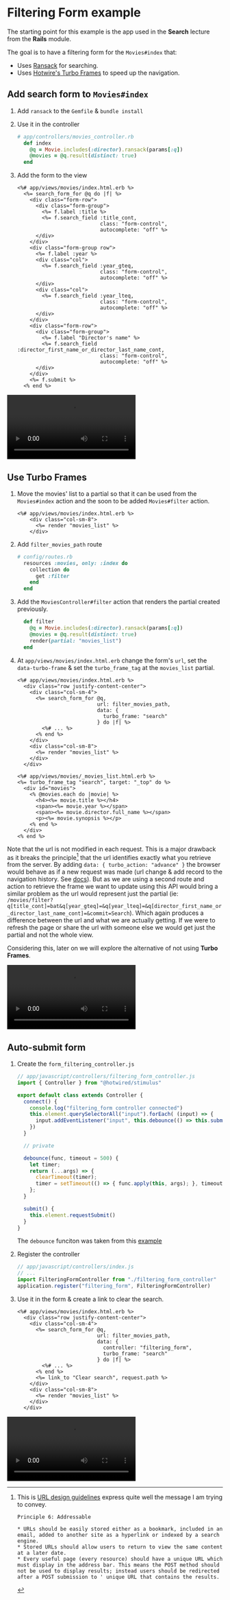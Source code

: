 # Filtering Form example

The starting point for this example is the app used in the **Search** lecture from the **Rails** module.

The goal is to have a filtering form for the `Movies#index` that:

* Uses [Ransack](https://github.com/activerecord-hackery/ransack) for searching.
* Uses [Hotwire's Turbo Frames](https://turbo.hotwired.dev/handbook/frames) to speed up the navigation.

## Add search form to `Movies#index`

1. Add `ransack` to the `Gemfile` & `bundle install`
2. Use it in the controller

    ```ruby
    # app/controllers/movies_controller.rb
      def index
        @q = Movie.includes(:director).ransack(params[:q])
        @movies = @q.result(distinct: true)
      end
    ```

3. Add the form to the view

    ```erb
    <%# app/views/movies/index.html.erb %>
      <%= search_form_for @q do |f| %>
        <div class="form-row">
          <div class="form-group">
            <%= f.label :title %>
            <%= f.search_field :title_cont,
                               class: "form-control",
                               autocomplete: "off" %>
          </div>
        </div>
        <div class="form-group row">
          <%= f.label :year %>
          <div class="col">
            <%= f.search_field :year_gteq,
                               class: "form-control",
                               autocomplete: "off" %>
          </div>
          <div class="col">
            <%= f.search_field :year_lteq,
                               class: "form-control",
                               autocomplete: "off" %>
          </div>
        </div>
        <div class="form-row">
          <div class="form-group">
            <%= f.label "Director's name" %>
            <%= f.search_field :director_first_name_or_director_last_name_cont,
                               class: "form-control",
                               autocomplete: "off" %>
          </div>
        </div>
        <%= f.submit %>
      <% end %>
    ```

![](just_ransack.mp4)

## Use Turbo Frames

1. Move the movies' list to a partial so that it can be used from the `Movies#index` action and the soon to be added `Movies#filter` action.

    ```erb
    <%# app/views/movies/index.html.erb %>
        <div class="col-sm-8">
          <%= render "movies_list" %>
        </div>
    ```

2. Add `filter_movies_path` route

    ```ruby
    # config/routes.rb
      resources :movies, only: :index do
        collection do
          get :filter
        end
      end
    ```

3. Add the `MoviesController#filter` action that renders the partial created previously.

    ```ruby
      def filter
        @q = Movie.includes(:director).ransack(params[:q])
        @movies = @q.result(distinct: true)
        render(partial: "movies_list")
      end
    ```

4. At `app/views/movies/index.html.erb` change the form's `url`, set the `data-turbo-frame` & set the `turbo_frame_tag` at the `movies_list` partial.

    ```erb
    <%# app/views/movies/index.html.erb %>
      <div class="row justify-content-center">
        <div class="col-sm-4">
          <%= search_form_for @q,
                              url: filter_movies_path,
                              data: {
                                turbo_frame: "search"
                              } do |f| %>
            <%# ... %>
          <% end %>
        </div>
        <div class="col-sm-8">
          <%= render "movies_list" %>
        </div>
      </div>
    ```

    ```erb
    <%# app/views/movies/_movies_list.html.erb %>
    <%= turbo_frame_tag "search", target: "_top" do %>
      <div id="movies">
        <% @movies.each do |movie| %>
          <h4><%= movie.title %></h4>
          <span><%= movie.year %></span>
          <span><%= movie.director.full_name %></span>
          <p><%= movie.synopsis %></p>
        <% end %>
      </div>
    <% end %>
    ```

Note that the url is not modified in each request. This is a major drawback as it breaks the principle[^1] that the url identifies exactly what you retrieve from the server.
By adding `data: { turbo_action: "advance" }` the browser would behave as if a new request was made (url change & add record to the navigation history. See [docs](https://turbo.hotwired.dev/handbook/frames#promoting-a-frame-navigation-to-a-page-visit)).
But as we are using a second route and action to retrieve the frame we want to update using this API would bring a similar problem as the url would represent just the partial (ie: `/movies/filter?q[title_cont]=bat&q[year_gteq]=&q[year_lteq]=&q[director_first_name_or_director_last_name_cont]=&commit=Search`). Which again produces a difference between the url and what we are actually getting. If we were to refresh the page or share the url with someone else we would get just the partial and not the whole view.

Considering this, later on we will explore the alternative of not using **Turbo Frames**.

![](with_turbo.mp4)

## Auto-submit form

1. Create the `form_filtering_controller.js`

    ```js
    // app/javascript/controllers/filtering_form_controller.js
    import { Controller } from "@hotwired/stimulus"

    export default class extends Controller {
      connect() {
        console.log("filtering_form controller connected")
        this.element.querySelectorAll("input").forEach( (input) => {
          input.addEventListener("input", this.debounce(() => this.submit()))
        })
      }

      // private

      debounce(func, timeout = 500) {
        let timer;
        return (...args) => {
          clearTimeout(timer);
          timer = setTimeout(() => { func.apply(this, args); }, timeout);
        };
      }

      submit() {
        this.element.requestSubmit()
      }
    }
    ```

    The `debounce` funciton was taken from this [example](https://www.freecodecamp.org/news/javascript-debounce-example/)

2. Register the controller

    ```js
    // app/javascript/controllers/index.js
    // ...
    import FilteringFormController from "./filtering_form_controller"
    application.register("filtering_form", FilteringFormController)
    ```

3. Use it in the form & create a link to clear the search.

    ```erb
    <%# app/views/movies/index.html.erb %>
      <div class="row justify-content-center">
        <div class="col-sm-4">
          <%= search_form_for @q,
                              url: filter_movies_path,
                              data: {
                                controller: "filtering_form",
                                turbo_frame: "search"
                              } do |f| %>
            <%# ... %>
          <% end %>
          <%= link_to "Clear search", request.path %>
        </div>
        <div class="col-sm-8">
          <%= render "movies_list" %>
        </div>
      </div>
    ```

![](with_auto_submit.mp4)

[^1]: This is [URL design guidelines](https://www.forgov.qld.gov.au/information-and-communication-technology/communication-and-publishing/website-and-digital-publishing/website-standards-guidelines-and-templates/url-design-guidelines/principles-all-web-pages) express quite well the message I am trying to convey.

    ```
    Principle 6: Addressable

    * URLs should be easily stored either as a bookmark, included in an email, added to another site as a hyperlink or indexed by a search engine.
    * Stored URLs should allow users to return to view the same content at a later date.
    * Every useful page (every resource) should have a unique URL which must display in the address bar. This means the POST method should not be used to display results; instead users should be redirected after a POST submission to ' unique URL that contains the results.
    ```
